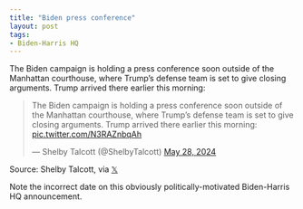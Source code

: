 ```yaml
---
title: "Biden press conference"
layout: post
tags:
- Biden-Harris HQ
---
```


The Biden campaign is holding a press conference soon outside of the Manhattan courthouse, where Trump’s defense team is set to give closing arguments. Trump arrived there earlier this morning:

<blockquote class="twitter-tweet"><p lang="en" dir="ltr">The Biden campaign is holding a press conference soon outside of the Manhattan courthouse, where Trump’s defense team is set to give closing arguments. Trump arrived there earlier this morning: <a href="https://t.co/N3RAZnbqAh">pic.twitter.com/N3RAZnbqAh</a></p>&mdash; Shelby Talcott (@ShelbyTalcott) <a href="https://twitter.com/ShelbyTalcott/status/1795451637948891196?ref_src=twsrc%5Etfw">May 28, 2024</a></blockquote> <script async src="https://platform.twitter.com/widgets.js" charset="utf-8"></script>

Source: Shelby Talcott, via [𝕏](https://x.com)

Note the incorrect date on this obviously politically-motivated Biden-Harris HQ announcement.
